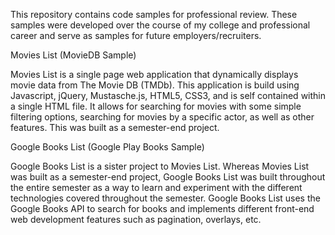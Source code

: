 This repository contains code samples for professional review. These samples were developed over the course of my college and professional career and serve as samples for future employers/recruiters.

Movies List (MovieDB Sample)

Movies List is a single page web application that dynamically displays movie data from The Movie DB (TMDb). This application is build using Javascript, jQuery, Mustasche.js, HTML5, CSS3, and is self contained within a single HTML file. It allows for searching for movies with some simple filtering options, searching for movies by a specific actor, as well as other features. This was built as a semester-end project.

Google Books List (Google Play Books Sample)

Google Books List is a sister project to Movies List. Whereas Movies List was built as a semester-end project, Google Books List was built throughout the entire semester as a way to learn and experiment with the different technologies covered throughout the semester. Google Books List uses the Google Books API to search for books and implements different front-end web development features such as pagination, overlays, etc.
